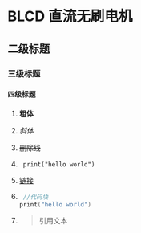 # BLCD 直流无刷电机
## 二级标题
### 三级标题
#### 四级标题
1. **粗体**

2. *斜体*

3. ~~删除线~~

4. `  print("hello world")  `

5. [链接](https://www.baidu.com)

6. ```c
    //代码块
   print("hello world")
   ```
   
7. > 引用文本

   
